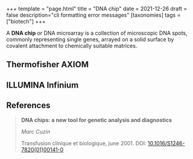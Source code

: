 +++
template = "page.html"
title = "DNA chip"
date =  2021-12-26
draft = false
description="cli formatting error messages"
[taxonomies]
tags = ["biotech"]
+++

A **DNA chip** or DNA microarray is a collection of microscopic DNA spots, commonly representing single genes, arrayed on a solid surface by covalent attachment to chemically suitable matrices.

<!-- more -->

## Thermofisher AXIOM

## ILLUMINA Infinium

## References

> **DNA chips: a new tool for genetic analysis and diagnostics**
>
> *Marc Cuzin*
>
> Transfusion clinique et biologique, june 2001. DOI: [10.1016/S1246-7820(01)00141-0](https://doi.org/10.1016/S1246-7820(01)00141-0)

